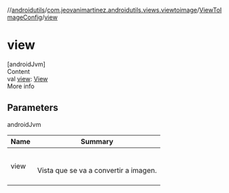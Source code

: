 //[androidutils](../../index.md)/[com.jeovanimartinez.androidutils.views.viewtoimage](../index.md)/[ViewToImageConfig](index.md)/[view](view.md)



# view  
[androidJvm]  
Content  
val [view](view.md): [View](https://developer.android.com/reference/kotlin/android/view/View.html)  
More info  


## Parameters  
  
androidJvm  
  
|  Name|  Summary| 
|---|---|
| <a name="com.jeovanimartinez.androidutils.views.viewtoimage/ViewToImageConfig/view/#/PointingToDeclaration/"></a>view| <a name="com.jeovanimartinez.androidutils.views.viewtoimage/ViewToImageConfig/view/#/PointingToDeclaration/"></a><br><br>Vista que se va a convertir a imagen.<br><br>
  
  



